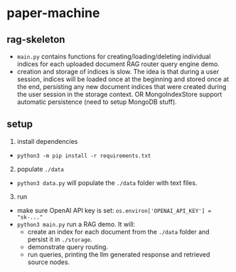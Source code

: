 # paper-machine
## rag-skeleton
- `main.py` contains functions for creating/loading/deleting individual indices for each uploaded document RAG router query engine demo.
- creation and storage of indices is slow. The idea is that during a user session, indices will be loaded once at the beginning and stored once at the end, persisting any new document indices that were created during the user session in the storage context. OR MongoIndexStore support automatic persistence (need to setup MongoDB stuff).

## setup

1. install dependencies
- `python3 -m pip install -r requirements.txt`
2. populate `./data`
- `python3 data.py` will populate the `./data` folder with text files.
3. run
- make sure OpenAI API key is set: `os.environ['OPENAI_API_KEY'] = "sk-..."`
- `python3 main.py` run a RAG demo. It will:
    - create an index for each document from the `./data` folder and persist it in `./storage`.
    - demonstrate query routing.
    - run queries, printing the llm generated response and retrieved source nodes.